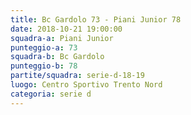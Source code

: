```yaml
---
title: Bc Gardolo 73 - Piani Junior 78
date: 2018-10-21 19:00:00
squadra-a: Piani Junior
punteggio-a: 73
squadra-b: Bc Gardolo
punteggio-b: 78
partite/squadra: serie-d-18-19
luogo: Centro Sportivo Trento Nord
categoria: serie d
---
```

